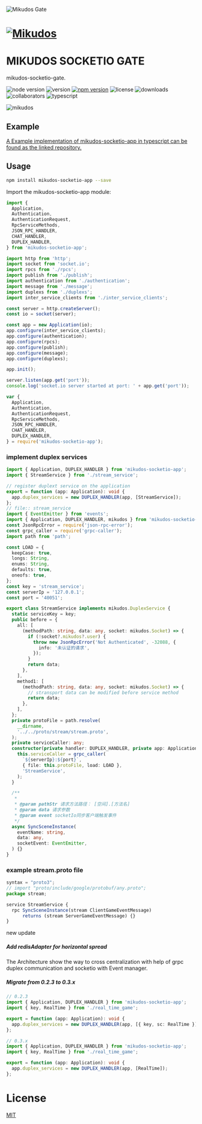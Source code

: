 ![Mikudos Gate](https://img.shields.io/badge/MIKUDOS-Gate-blue?style=for-the-badge&logo=appveyor)

# [![Mikudos](https://raw.githubusercontent.com/mikudos/doc/master/mikudos-logo.png)](https://mikudos.github.io/doc)

# MIKUDOS SOCKETIO GATE

mikudos-socketio-gate.

![node version](https://img.shields.io/node/v/mikudos-socketio-app) ![version](https://img.shields.io/github/package-json/v/mikudos/mikudos-socketio-app) [![npm version](https://img.shields.io/npm/v/mikudos-socketio-app)](https://www.npmjs.com/package/mikudos-socketio-app) ![license](https://img.shields.io/npm/l/mikudos-socketio-app) ![downloads](https://img.shields.io/npm/dw/mikudos-socketio-app) ![collaborators](https://img.shields.io/npm/collaborators/mikudos-socketio-app) ![typescript](https://img.shields.io/npm/types/mikudos-socketio-app)

![mikudos](https://raw.githubusercontent.com/mikudos/doc/master/assets/images/structure.png)

## Example

[A Example implementation of mikudos-socketio-app in typescript can be found as the linked repository.](https://github.com/mikudos/mikudos-messages)

## Usage

```bash
npm install mikudos-socketio-app --save
```

Import the mikudos-socketio-app module:

```ts
import {
  Application,
  Authentication,
  AuthenticationRequest,
  RpcServiceMethods,
  JSON_RPC_HANDLER,
  CHAT_HANDLER,
  DUPLEX_HANDLER,
} from 'mikudos-socketio-app';

import http from 'http';
import socket from 'socket.io';
import rpcs from './rpcs';
import publish from './publish';
import authentication from './authentication';
import message from './message';
import duplexs from './duplexs';
import inter_service_clients from './inter_service_clients';

const server = http.createServer();
const io = socket(server);

const app = new Application(io);
app.configure(inter_service_clients);
app.configure(authentication);
app.configure(rpcs);
app.configure(publish);
app.configure(message);
app.configure(duplexs);

app.init();

server.listen(app.get('port'));
console.log('socket.io server started at port: ' + app.get('port'));
```

```js
var {
  Application,
  Authentication,
  AuthenticationRequest,
  RpcServiceMethods,
  JSON_RPC_HANDLER,
  CHAT_HANDLER,
  DUPLEX_HANDLER,
} = require('mikudos-socketio-app');
```

### implement duplex services

```ts
import { Application, DUPLEX_HANDLER } from 'mikudos-socketio-app';
import { StreamService } from './stream_service';

// register duplext service on the application
export = function (app: Application): void {
  app.duplex_services = new DUPLEX_HANDLER(app, [StreamService]);
};
// file:: stream_service
import { EventEmitter } from 'events';
import { Application, DUPLEX_HANDLER, mikudos } from 'mikudos-socketio-app';
const JsonRpcError = require('json-rpc-error');
const grpc_caller = require('grpc-caller');
import path from 'path';

const LOAD = {
  keepCase: true,
  longs: String,
  enums: String,
  defaults: true,
  oneofs: true,
};
const key = 'stream_service';
const serverIp = '127.0.0.1';
const port = '40051';

export class StreamService implements mikudos.DuplexService {
  static serviceKey = key;
  public before = {
    all: [
      (methodPath: string, data: any, socket: mikudos.Socket) => {
        if (!socket?.mikudos?.user) {
          throw new JsonRpcError('Not Authenticated', -32088, {
            info: '未认证的请求',
          });
        }
        return data;
      },
    ],
    method1: [
      (methodPath: string, data: any, socket: mikudos.Socket) => {
        // stransport data can be modified before service method
        return data;
      },
    ],
  };
  private protoFile = path.resolve(
    __dirname,
    '../../proto/stream/stream.proto',
  );
  private serviceCaller: any;
  constructor(private handler: DUPLEX_HANDLER, private app: Application) {
    this.serviceCaller = grpc_caller(
      `${serverIp}:${port}`,
      { file: this.protoFile, load: LOAD },
      'StreamService',
    );
  }

  /**
   *
   * @param pathStr 请求方法路径： [空间].[方法名]
   * @param data 请求参数
   * @param event socketIo同步客户端触发事件
   */
  async SyncSceneInstance(
    eventName: string,
    data: any,
    socketEvent: EventEmitter,
  ) {}
}
```

### example stream.proto file

```ts
syntax = "proto3";
// import "proto/include/google/protobuf/any.proto";
package stream;

service StreamService {
  rpc SyncSceneInstance(stream ClientGameEventMessage)
      returns (stream ServerGameEventMessage) {}
}
```

new update

##### Add redisAdapter for horizontal spread

The Architecture show the way to cross centralization with help of grpc duplex communication and socketio with Event manager.

##### Migrate from 0.2.3 to 0.3.x

```ts
// 0.2.3
import { Application, DUPLEX_HANDLER } from 'mikudos-socketio-app';
import { key, RealTime } from './real_time_game';

export = function (app: Application): void {
  app.duplex_services = new DUPLEX_HANDLER(app, [{ key, sc: RealTime }]);
};

// 0.3.x
import { Application, DUPLEX_HANDLER } from 'mikudos-socketio-app';
import { key, RealTime } from './real_time_game';

export = function (app: Application): void {
  app.duplex_services = new DUPLEX_HANDLER(app, [RealTime]);
};
```

# License

[MIT](LICENSE)
